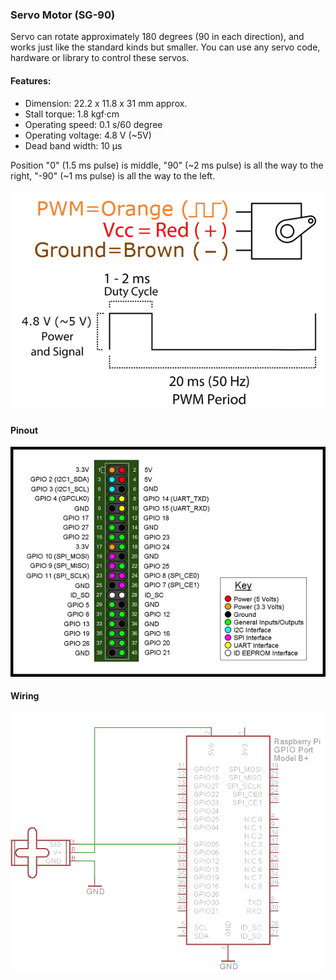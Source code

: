 ### Servo Motor (SG-90)

Servo can rotate approximately 180 degrees (90 in each direction), and works just like the standard kinds but smaller. You can use any servo code, hardware or library to control these servos.

#### Features:

* Dimension: 22.2 x 11.8 x 31 mm approx.
* Stall torque: 1.8 kgf·cm
* Operating speed: 0.1 s/60 degree
* Operating voltage: 4.8 V (~5V)
* Dead band width: 10 μs

Position "0" (1.5 ms pulse) is middle, "90" (~2 ms pulse) is all the way to the right, "-90" (~1 ms pulse) is all the way to the left.

![alt text](img/servo1.png)

#### Pinout

![alt text](img/pir2.jpg)

#### Wiring

![alt text](img/serv.png)

